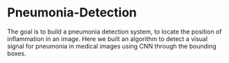 # Pneumonia-Detection
The goal is to build a pneumonia detection system, to locate the position of inflammation in an image. Here we built an algorithm to detect a visual signal for pneumonia in medical images using CNN through the bounding boxes.
